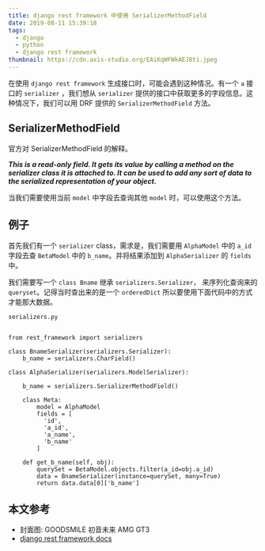 ```yaml
---
title: django rest framework 中使用 SerializerMethodField
date: 2019-08-11 15:39:18
tags:
  - django
  - python
  - django rest framework
thumbnail: https://cdn.axis-studio.org/EAiKqWFWkAEJ8ti.jpeg
---
```


在使用 `django rest framework` 生成接口时，可能会遇到这种情况。有一个 `a` 接口的 `serializer` ，我们想从 `serializer` 提供的接口中获取更多的字段信息。这种情况下，我们可以用 DRF 提供的 `SerializerMethodField` 方法。

## SerializerMethodField

官方对 SerializerMethodField 的解释。

***This is a read-only field. It gets its value by calling a method on the serializer class it is attached to. It can be used to add any sort of data to the serialized representation of your object.***

当我们需要使用当前 `model` 中字段去查询其他 `model` 时，可以使用这个方法。

## 例子

首先我们有一个 `serializer` class，需求是，我们需要用 `AlphaModel` 中的 `a_id` 字段去查 `BetaModel` 中的 `b_name`。并将结果添加到 `AlphaSerializer` 的 `fields` 中。

我们需要写一个 `class Bname` 继承 `serializers.Serializer`， 来序列化查询来的 `queryset`。记得当时查出来的是一个 `orderedDict` 所以要使用下面代码中的方式才能那大数据。

`serializers.py`

```pyhton

from rest_framework import serializers

class BnameSerializer(serializers.Serializer):
    b_name = serializers.CharField()

class AlphaSerializer(serializers.ModelSerializer):

    b_name = serializers.SerializerMethodField()

    class Meta:
        model = AlphaModel
        fields = [
          'id',
          'a_id',
          'a_name',
          'b_name'
        ]

    def get_b_name(self, obj):
        querySet = BetaModel.objects.filter(a_id=obj.a_id)
        data = BnameSerializer(instance=querySet, many=True)
        return data.data[0]['b_name']
```

## 本文参考

- 封面图: GOODSMILE 初音未来 AMG GT3
- [django rest framework docs](https://www.django-rest-framework.org/api-guide/fields/)